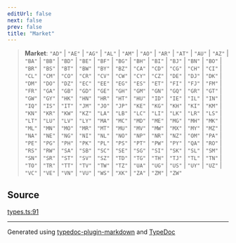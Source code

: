 ```yaml
---
editUrl: false
next: false
prev: false
title: "Market"
---
```


> **Market**: `"AD"` \| `"AE"` \| `"AG"` \| `"AL"` \| `"AM"` \| `"AO"` \| `"AR"` \| `"AT"` \| `"AU"` \| `"AZ"` \| `"BA"` \| `"BB"` \| `"BD"` \| `"BE"` \| `"BF"` \| `"BG"` \| `"BH"` \| `"BI"` \| `"BJ"` \| `"BN"` \| `"BO"` \| `"BR"` \| `"BS"` \| `"BT"` \| `"BW"` \| `"BY"` \| `"BZ"` \| `"CA"` \| `"CD"` \| `"CG"` \| `"CH"` \| `"CI"` \| `"CL"` \| `"CM"` \| `"CO"` \| `"CR"` \| `"CV"` \| `"CW"` \| `"CY"` \| `"CZ"` \| `"DE"` \| `"DJ"` \| `"DK"` \| `"DM"` \| `"DO"` \| `"DZ"` \| `"EC"` \| `"EE"` \| `"EG"` \| `"ES"` \| `"ET"` \| `"FI"` \| `"FJ"` \| `"FM"` \| `"FR"` \| `"GA"` \| `"GB"` \| `"GD"` \| `"GE"` \| `"GH"` \| `"GM"` \| `"GN"` \| `"GQ"` \| `"GR"` \| `"GT"` \| `"GW"` \| `"GY"` \| `"HK"` \| `"HN"` \| `"HR"` \| `"HT"` \| `"HU"` \| `"ID"` \| `"IE"` \| `"IL"` \| `"IN"` \| `"IQ"` \| `"IS"` \| `"IT"` \| `"JM"` \| `"JO"` \| `"JP"` \| `"KE"` \| `"KG"` \| `"KH"` \| `"KI"` \| `"KM"` \| `"KN"` \| `"KR"` \| `"KW"` \| `"KZ"` \| `"LA"` \| `"LB"` \| `"LC"` \| `"LI"` \| `"LK"` \| `"LR"` \| `"LS"` \| `"LT"` \| `"LU"` \| `"LV"` \| `"LY"` \| `"MA"` \| `"MC"` \| `"MD"` \| `"ME"` \| `"MG"` \| `"MH"` \| `"MK"` \| `"ML"` \| `"MN"` \| `"MO"` \| `"MR"` \| `"MT"` \| `"MU"` \| `"MV"` \| `"MW"` \| `"MX"` \| `"MY"` \| `"MZ"` \| `"NA"` \| `"NE"` \| `"NG"` \| `"NI"` \| `"NL"` \| `"NO"` \| `"NP"` \| `"NR"` \| `"NZ"` \| `"OM"` \| `"PA"` \| `"PE"` \| `"PG"` \| `"PH"` \| `"PK"` \| `"PL"` \| `"PS"` \| `"PT"` \| `"PW"` \| `"PY"` \| `"QA"` \| `"RO"` \| `"RS"` \| `"RW"` \| `"SA"` \| `"SB"` \| `"SC"` \| `"SE"` \| `"SG"` \| `"SI"` \| `"SK"` \| `"SL"` \| `"SM"` \| `"SN"` \| `"SR"` \| `"ST"` \| `"SV"` \| `"SZ"` \| `"TD"` \| `"TG"` \| `"TH"` \| `"TJ"` \| `"TL"` \| `"TN"` \| `"TO"` \| `"TR"` \| `"TT"` \| `"TV"` \| `"TW"` \| `"TZ"` \| `"UA"` \| `"UG"` \| `"US"` \| `"UY"` \| `"UZ"` \| `"VC"` \| `"VE"` \| `"VN"` \| `"VU"` \| `"WS"` \| `"XK"` \| `"ZA"` \| `"ZM"` \| `"ZW"`

## Source

[types.ts:91](https://github.com/fostertheweb/spotify-web-sdk/blob/eb6b780/src/types.ts#L91)

***

Generated using [typedoc-plugin-markdown](https://www.npmjs.com/package/typedoc-plugin-markdown) and [TypeDoc](https://typedoc.org/)
